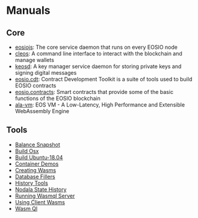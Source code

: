 # Manuals

## Core
* [eosiojs](https://docs.airwire.io/docs/manuals/core/eosiojs/eosiojs.md): The core service daemon that runs on every EOSIO node
* [cleos](https://docs.airwire.io/docs/manuals/core/cleos/cleos.md): A command line interface to interact with the blockchain and manage wallets
* [keosd](https://docs.airwire.io/docs/manuals/core/keosd/keosd.md): A key manager service daemon for storing private keys and signing digital messages
* [eosio.cdt](https://docs.airwire.io/docs/manuals/core/eosio.cdt.md): Contract Development Toolkit is a suite of tools used to build EOSIO contracts
* [eosio.contracts](https://docs.airwire.io/docs/manuals/core/eosio.contracts.md): Smart contracts that provide some of the basic functions of the EOSIO blockchain
* [ala-vm](https://docs.airwire.io/docs/manuals/core/ala-vm.md): EOS VM - A Low-Latency, High Performance and Extensible WebAssembly Engine

## Tools 
  * [Balance Snapshot](https://docs.airwire.io/docs/manuals/tools/balance_snapshot.md)
  * [Build Osx](https://docs.airwire.io/docs/manuals/tools/build_osx.md)
  * [Build Ubuntu-18.04](https://docs.airwire.io/docs/manuals/tools/build_ubuntu-18.04.md)
  * [Container Demos](https://docs.airwire.io/docs/manuals/tools/container_demos.md)
  * [Creating Wasms](https://docs.airwire.io/docs/manuals/tools/creating_wasms.md)
  * [Database Fillers](https://docs.airwire.io/docs/manuals/tools/database_fillers.md)
  * [History Tools](https://docs.airwire.io/docs/manuals/tools/history_tools.md)
  * [Nodala State History](https://docs.airwire.io/docs/manuals/tools/nodeos_state_history.md)
  * [Running Wasmql Server](https://docs.airwire.io/docs/manuals/tools/running_wasmql_server.md)
  * [Using Client Wasms](https://docs.airwire.io/docs/manuals/tools/using_client_wasms.md)
  * [Wasm Ql ](https://docs.airwire.io/docs/manuals/tools/wasm_ql.md)
